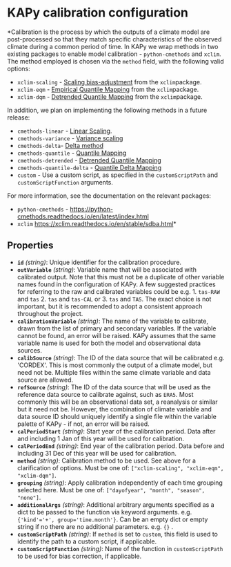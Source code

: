# KAPy calibration configuration

*Calibration is the process by which the outputs of a climate model are post-processed so that they match specific characteristics of the observed climate during a common period of time. In KAPy we wrap methods in two existing packages to enable model calibration - `python-cmethods` and `xclim`. The method employed is chosen via the `method` field, with the following valid options: 
 * `xclim-scaling` - [Scaling bias-adjustment](https://xclim.readthedocs.io/en/stable/api.html#adjustment-methods) from the `xclim`package.
 * `xclim-eqm` - [Empirical Quantile Mapping](https://xclim.readthedocs.io/en/stable/api.html#adjustment-methods) from the `xclim`package. 
 * `xclim-dqm` - [Detrended Quantile Mapping](https://xclim.readthedocs.io/en/stable/api.html#adjustment-methods) from the `xclim`package. 
  
 In addition, we plan on implementing the following methods in a future release: 
 * `cmethods-linear` - [Linear Scaling](https://python-cmethods.readthedocs.io/en/latest/methods.html#linear-scaling). 
  * `cmethods-variance` - [Variance scaling](https://python-cmethods.readthedocs.io/en/latest/methods.html#variance-scaling) 
  *  `cmethods-delta`- [Delta method](https://python-cmethods.readthedocs.io/en/latest/methods.html#variance-scaling) 
  * `cmethods-quantile` - [Quantile Mapping](https://python-cmethods.readthedocs.io/en/latest/methods.html#quantile-mapping) 
 * `cmethods-detrended` - [Detrended Quantile Mapping](https://python-cmethods.readthedocs.io/en/latest/methods.html#detrended-quantile-mapping) 
 * `cmethods-quantile-delta` - [Quantile Delta Mapping](https://python-cmethods.readthedocs.io/en/latest/methods.html#quantile-delta-mapping) 
 * `custom` - Use a custom script, as specified in the `customScriptPath` and `customScriptFunction` arguments. 
  
  For more information, see the documentation on the relevant packages: 
 * `python-cmethods` - https://python-cmethods.readthedocs.io/en/latest/index.html 
  * `xclim` https://xclim.readthedocs.io/en/stable/sdba.html*

## Properties

- **`id`** *(string)*: Unique identifier for the calibration procedure.
- **`outVariable`** *(string)*: Variable name that will be associated with calibrated output. Note that this must not be a duplicate of other variable names found in the configuration of KAPy. A few suggested practices for referring to the raw and calibrated variables could be e.g. 1. `tas-RAW` and `tas` 2. `tas` and `tas-CAL` or 3. `tas` and `TAS`. The exact choice is not important, but it is recommended to adopt a consistent approach throughout the project.
- **`calibrationVariable`** *(string)*: The name of the variable to calibrate, drawn from the list of primary and secondary variables. If the variable cannot be found, an error will be raised. KAPy assumes that the same variable name is used for both the model and observational data sources.
- **`calibSource`** *(string)*: The ID of the data source that will be calibrated e.g.  'CORDEX'. This is most commonly the output of a climate model, but need not be. Multiple files within the same climate variable and data source are allowed.
- **`refSource`** *(string)*: The ID of the data source that will be used as the reference  data source to calibrate against, such as `ERA5`. Most commonly this will be an observational data set, a reanalysis or similar but it need not be. However, the combination of climate variable and data source ID should uniquely identify a single file within the variable palette of KAPy - if not, an error will be raised.
- **`calPeriodStart`** *(string)*: Start year of the calibration period. Data after and including 1 Jan of this year will be used for calibration.
- **`calPeriodEnd`** *(string)*: End year of the calibration period. Data before and including 31 Dec of this year will be used for calibration.
- **`method`** *(string)*: Calibration method to be used. See above for a clarification of options. Must be one of: `["xclim-scaling", "xclim-eqm", "xclim-dqm"]`.
- **`grouping`** *(string)*: Apply calibration independently of each time grouping selected here. Must be one of: `["dayofyear", "month", "season", "none"]`.
- **`additionalArgs`** *(string)*: Additional arbitrary arguments specified as a dict to be passed to the function via keyword arguments. e.g. `{'kind'='+', group='time.month'}`. Can be an empty dict or empty string if no there are no additional parameters. e.g. `{}` .
- **`customScriptPath`** *(string)*: If `method` is set to `custom`, this field is used to identify the path to a custom script, if applicable.
- **`customScriptFunction`** *(string)*: Name of the function in `customScriptPath` to be used for bias correction,  if applicable.
